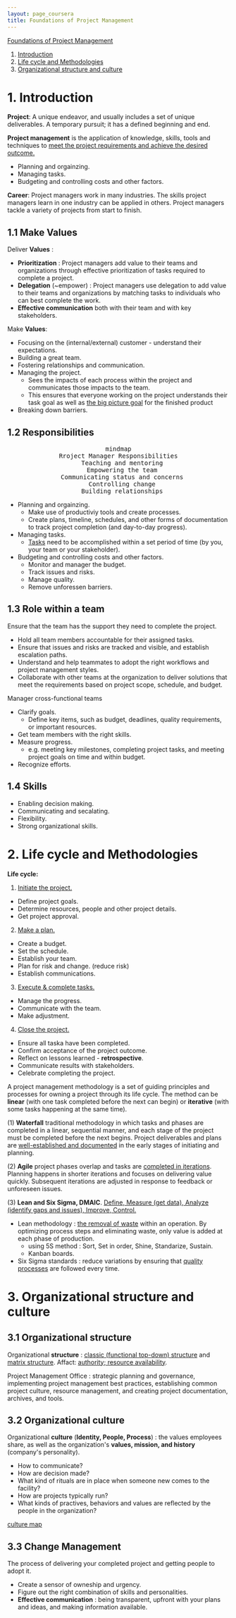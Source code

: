 ```yaml
---
layout: page_coursera
title: Foundations of Project Management
---
```


[Foundations of Project Management](https://www.coursera.org/learn/project-management-foundations/home/module/1)

1. [Introduction](#l1)
2. [Life cycle and Methodologies](#l2)
3. [Organizational structure and culture](#l3)

<a name="l1"></a>
# 1. Introduction

**Project**: A unique endeavor, and usually includes a set of unique deliverables. A temporary pursuit; it has a defined beginning and end.

**Project management** is the application of knowledge, skills, tools and techniques to <u>meet the project requirements and achieve the desired outcome.</u>

* Planning and orgainzing.
* Managing tasks.
* Budgeting and controlling costs and other factors.

**Career**: Project managers work in many industries. The skills project managers learn in one industry can be applied in others. Project managers tackle a variety of projects from start to finish.

## 1.1 Make Values

Deliver **Values** :
* **Prioritization** : Project managers add value to their teams and organizations through effective prioritization of tasks required to complete a project.
* **Delegation** (~empower) : Project managers use delegation to add value to their teams and organizations by matching tasks to individuals who can best complete the work.
* **Effective communication** both with their team and with key stakeholders.

Make **Values**:
* Focusing on the (internal/external) customer - understand their expectations.
* Building a great team.
* Fostering relationships and communication.
* Managing the project.
  * Sees the impacts of each process within the project and communicates those impacts to the team.
  * This ensures that everyone working on the project understands their task goal as well as <u>the big picture goal</u> for the finished product
* Breaking down barriers.

## 1.2 Responsibilities
<p></p>
<div align="center"><pre class="mermaid">
mindmap
Rroject Manager Responsibilities
  Teaching and mentoring
  Empowering the team
  Communicating status and concerns
  Controlling change
  Building relationships
</pre></div>

* Planning and orgainzing.
  * Make use of productiviy tools and create processes.
  * Create plans, timeline, schedules, and other forms of documentation to track project completion (and day-to-day progress).
* Managing tasks.
  * <u>Tasks</u> need to be accomplished within a set period of time (by you, your team or your stakeholder).
* Budgeting and controlling costs and other factors.
  * Monitor and manager the budget.
  * Track issues and risks.
  * Manage quality.
  * Remove unforessen barriers.

## 1.3 Role within a team

Ensure that the team has the support they need to complete the project.

* Hold all team members accountable for their assigned tasks.
* Ensure that issues and risks are tracked and visible, and establish escalation paths.
* Understand and help teammates to adopt the right workflows and project management styles.
* Collaborate with other teams at the organization to deliver solutions that meet the requirements based on project scope, schedule, and budget.

Manager cross-functional teams
* Clarify goals.
  * Define key items, such as budget, deadlines, quality requirements, or important resources.
* Get team members with the right skills.
* Measure progress.
  * e.g. meeting key milestones, completing project tasks, and meeting project goals on time and within budget.
* Recognize efforts.

## 1.4 Skills
<p></p>

* Enabling decision making.
* Communicating and secalating.
* Flexibility.
* Strong organizational skills.

<a name="l2"></a>
# 2. Life cycle and Methodologies

**Life cycle:**
1. <u>Initiate the project.</u>
  * Define project goals.
  * Determine resources, people and other project details.
  * Get project approval.
2. <u>Make a plan.</u>
  * Create a budget.
  * Set the schedule.
  * Establish your team.
  * Plan for risk and change. (reduce risk)
  * Establish communications.
3. <u>Execute & complete tasks.</u>
  * Manage the progress.
  * Communicate with the team.
  * Make adjustment.
4. <u>Close the project.</u>
  * Ensure all taska have been completed.
  * Confirm acceptance of the project outcome.
  * Reflect on lessons learned - **retrospective**.
  * Communicate results with stakeholders.
  * Celebrate completing the project.

A project management methodology is a set of guiding principles and processes for owning a project through its life cycle. The method can be **linear** (with one task completed before the next can begin) or **iterative** (with some tasks happening at the same time).

(1) **Waterfall**  traditional methodology in which tasks and phases are completed in a linear, sequential manner, and each stage of the project must be completed before the next begins. Project deliverables and plans are <u>well-established and documented</u> in the early stages of initiating and planning.

(2) **Agile** project phases overlap and tasks are <u>completed in iterations</u>. Planning happens in shorter iterations and focuses on delivering value quickly. Subsequent iterations are adjusted in response to feedback or unforeseen issues.

(3) **Lean and Six Sigma, DMAIC**. <u>Define, Measure (get data), Analyze (identify gaps and issues), Improve, Control.</u>
* Lean methodology : <u>the removal of waste</u> within an operation. By optimizing process steps and eliminating waste, only value is added at each phase of production.  
  * using 5S method : Sort, Set in order, Shine, Standarize, Sustain.
  * Kanban boards.
* Six Sigma standards : reduce variations by ensuring that <u>quality processes</u> are followed every time.

<a name="l3"></a>
# 3. Organizational structure and culture

## 3.1 Organizational structure

Organizational **structure** : <u>classic (functional top-down) structure</u> and [matrix structure](https://www.pmi.org/learning/library/matrix-organization-structure-reason-evolution-1837). Affact: <u>authority; resource availability</u>.

Project Management Office : strategic planning and governance, implementing project management best practices, establishing common project culture, resource management, and creating project documentation, archives, and tools.

## 3.2 Organizational culture

Organizational **culture** (**Identity, People, Process**) : the values employees share, as well as the organization's **values, mission, and history** (company's personality).
* How to communicate?
* How are decision made?
* What kind of rituals are in place when someone new comes to the facility?
* How are projects typically run?
* What kinds of practives, behaviors and values are reflected by the people in the organization?

[culture map](https://www.strategyzer.com/library/the-culture-map-a-systematic-intentional-tool-for-designing-great-company-culture)

## 3.3 Change Management

The process of delivering your completed project and getting people to adopt it.
* Create a sensor of owneship and urgency.
* Figure out the right combination of skills and personalities.
* **Effective communication** : being transparent, upfront with your plans and ideas, and making information available.
